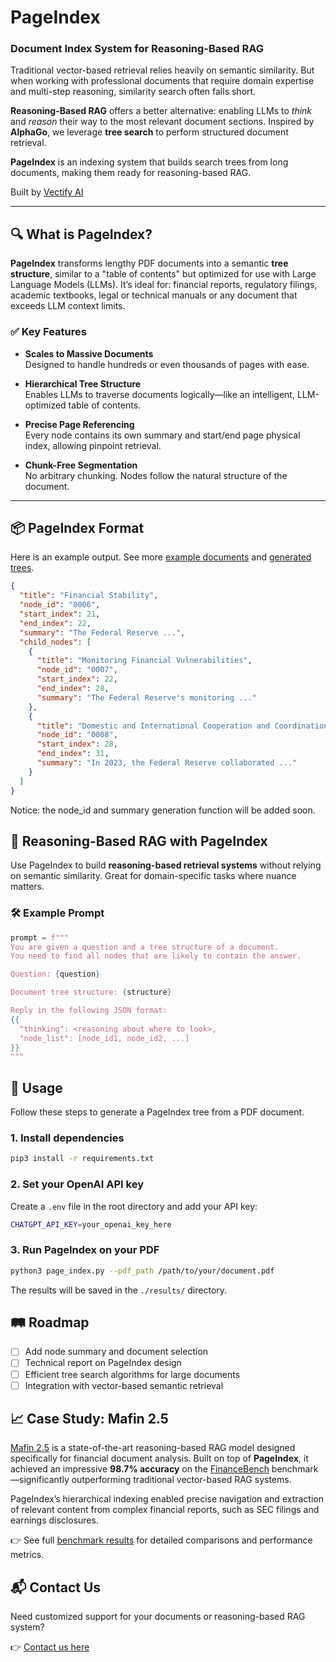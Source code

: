 # PageIndex

### **Document Index System for Reasoning-Based RAG**

Traditional vector-based retrieval relies heavily on semantic similarity. But when working with professional documents that require domain expertise and multi-step reasoning, similarity search often falls short.

**Reasoning-Based RAG** offers a better alternative: enabling LLMs to *think* and *reason* their way to the most relevant document sections. Inspired by **AlphaGo**, we leverage **tree search** to perform structured document retrieval.

**PageIndex** is an indexing system that builds search trees from long documents, making them ready for reasoning-based RAG.

Built by [Vectify AI](https://vectify.ai/pageindex)

---

## 🔍 What is PageIndex?

**PageIndex** transforms lengthy PDF documents into a semantic **tree structure**, similar to a "table of contents" but optimized for use with Large Language Models (LLMs).
It’s ideal for: financial reports, regulatory filings, academic textbooks, legal or technical manuals or any document that exceeds LLM context limits.

### ✅ Key Features

- **Scales to Massive Documents**  
  Designed to handle hundreds or even thousands of pages with ease.
    
- **Hierarchical Tree Structure**  
  Enables LLMs to traverse documents logically—like an intelligent, LLM-optimized table of contents.

- **Precise Page Referencing**  
  Every node contains its own summary and start/end page physical index, allowing pinpoint retrieval.

- **Chunk-Free Segmentation**  
  No arbitrary chunking. Nodes follow the natural structure of the document.

---

## 📦 PageIndex Format

Here is an example output. See more [example documents](https://github.com/VectifyAI/PageIndex/tree/main/docs) and [generated trees](https://github.com/VectifyAI/PageIndex/tree/main/results).

```json
{
  "title": "Financial Stability",
  "node_id": "0006",
  "start_index": 21,
  "end_index": 22,
  "summary": "The Federal Reserve ...",
  "child_nodes": [
    {
      "title": "Monitoring Financial Vulnerabilities",
      "node_id": "0007",
      "start_index": 22,
      "end_index": 28,
      "summary": "The Federal Reserve's monitoring ..."
    },
    {
      "title": "Domestic and International Cooperation and Coordination",
      "node_id": "0008",
      "start_index": 28,
      "end_index": 31,
      "summary": "In 2023, the Federal Reserve collaborated ..."
    }
  ]
}

```
Notice: the node_id and summary generation function will be added soon.

## 🧠 Reasoning-Based RAG with PageIndex

Use PageIndex to build **reasoning-based retrieval systems** without relying on semantic similarity. Great for domain-specific tasks where nuance matters.

### 🛠️ Example Prompt

```python
prompt = f"""
You are given a question and a tree structure of a document.
You need to find all nodes that are likely to contain the answer.

Question: {question}

Document tree structure: {structure}

Reply in the following JSON format:
{{
  "thinking": <reasoning about where to look>,
  "node_list": [node_id1, node_id2, ...]
}}
"""
```

## 🚀 Usage

Follow these steps to generate a PageIndex tree from a PDF document.

### 1. Install dependencies

```bash
pip3 install -r requirements.txt
```

### 2. Set your OpenAI API key

Create a `.env` file in the root directory and add your API key:

```bash
CHATGPT_API_KEY=your_openai_key_here
```

### 3. Run PageIndex on your PDF

```bash
python3 page_index.py --pdf_path /path/to/your/document.pdf
```

The results will be saved in the `./results/` directory.

## 🛤 Roadmap

- [ ]  Add node summary and document selection
- [ ]  Technical report on PageIndex design
- [ ]  Efficient tree search algorithms for large documents
- [ ]  Integration with vector-based semantic retrieval

## 📈 Case Study: Mafin 2.5

[Mafin 2.5](https://vectify.ai/blog/Mafin2.5) is a state-of-the-art reasoning-based RAG model designed specifically for financial document analysis. Built on top of **PageIndex**, it achieved an impressive **98.7% accuracy** on the [FinanceBench](https://github.com/VectifyAI/Mafin2.5-FinanceBench) benchmark—significantly outperforming traditional vector-based RAG systems.

PageIndex’s hierarchical indexing enabled precise navigation and extraction of relevant content from complex financial reports, such as SEC filings and earnings disclosures.

👉 See full [benchmark results](https://github.com/VectifyAI/Mafin2.5-FinanceBench) for detailed comparisons and performance metrics.

## 📬 Contact Us

Need customized support for your documents or reasoning-based RAG system?

👉 [Contact us here](https://ii2abc2jejf.typeform.com/to/meB40zV0)
